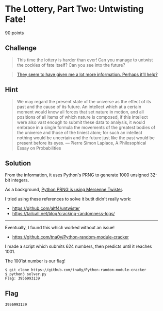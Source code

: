 # The Lottery, Part Two: Untwisting Fate!
90 points

## Challenge 
> This time the lottery is harder than ever! Can you manage to untwist the cockles of fate itself? Can you see into the future?

> [They seem to have given me a lot more information. Perhaps it’ll help?](output.9327e404be0e)


## Hint
> We may regard the present state of the universe as the effect of its past and the cause of its future. An intellect which at a certain moment would know all forces that set nature in motion, and all positions of all items of which nature is composed, if this intellect were also vast enough to submit these data to analysis, it would embrace in a single formula the movements of the greatest bodies of the universe and those of the tiniest atom; for such an intellect nothing would be uncertain and the future just like the past would be present before its eyes. — Pierre Simon Laplace, A Philosophical Essay on Probabilities


## Solution

From the information, it uses Python's PRNG to generate 1000 unsigned 32-bit integers.

As a background, [Python PRNG is using Mersenne Twister](https://github.com/james727/MTP).

I tried using these references to solve it butit didn't really work:
- https://github.com/altf4/untwister
- https://tailcall.net/blog/cracking-randomness-lcgs/

---

Eventually, I found this which worked without an issue!
- https://github.com/tna0y/Python-random-module-cracker

I made a script which submits 624 numbers, then predicts until it reaches 1001.

The 1001st number is our flag!

	$ git clone https://github.com/tna0y/Python-random-module-cracker
	$ python3 solver.py 
	Flag: 3956993139

## Flag

	3956993139